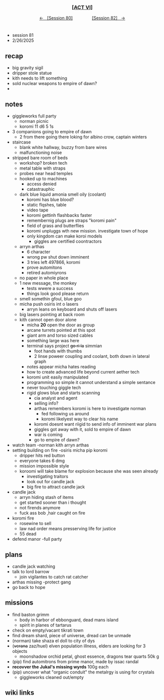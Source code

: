 
<div align="center">
  <h3 align="center"><a href="https://github.com/h-griffin/dnd-notes/blob/main/grimmhaus/act-VI" >[ACT VI]</a></h3>
  <p align="center">
    <a href="https://github.com/h-griffin/dnd-notes/blob/main/grimmhaus/act-VI/24-02-05.md" >&larr; &nbsp; [Session 80]</a>
    &nbsp;&nbsp;&nbsp;&nbsp;&nbsp;&nbsp;&nbsp;&nbsp;&nbsp;&nbsp;&nbsp;&nbsp;&nbsp;&nbsp;
    <a href="https://github.com/h-griffin/dnd-notes/blob/main/grimmhaus/act-VI/25-02-12.md" >[Session 82] &nbsp; &rarr;</a>
  </p>
</div>

#
- session 81
- 2/26/2025

## recap
- big gravity sigil
- dripper stole statue
- kith needs to lift something
- sold nuclear weapons to empire of dawn?
-

## notes
- giggleworks full party
    - norman picnic
    - koromi 11 d6 5 1s
- 3 companions going to empire of dawn
    - 2 from there going there loking for albino crow, captain winters
- staircase
    - blank white hallway, buzzy from bare wires
    - malfunctioning noise
- stripped bare room of beds
    - workshop? broken tech
    - metal table with straps
    - probes near head temples
    - hooked up to machines
        - access denied
        - catastrauphic
    - dark blue liquid amonia smell oily (coolant)
        - koromi has blue blood?
        - static flqshes, table
        - video tape
        - koromi gettinh flashbacks faster
        - remembernig plugs are straps "koromi pain"
        - field of grass and butterflies
        - koromi unpluggs wth new mission. investigate town of hope
        - only kingdom can make koroi models
            - giggles are certified coontractors
    - arryn arthas
        - 6 character
        - wrong pw shut down imminent
        - 3 tries left 497866, koromi
        - prove automitons
        - retired automiyrons
    - no paper in whole place
    - 1 new message, the monkey
        - tests wwere a success
        - things look good please return
    - smell somethin gfoul, blue goo
    - micha push osiris int o lasers
        - arryn leans on keyboard and shuts off lasers
    - big lasers pointing at back room
    - kith cannot open door alone
        - micha **20** open the door as group
        - arcane turrets pointed at this spot
        - giant arm and torso sized cables
        - something large was here
        - terminal says project ~~go ri la~~ simmian
            - foot hands with thumbs
            - 2 linse poweer coupling and coolant, both down in lateral graph
        - notes appear micha hates reading
        - how to create advanced life beyond current aether tech
        - koromi unit easily manipulated
        - programming so simple it cannot understand a simple sentance
        - never touching giggle tech
        - rigid glows blue and starts scanning
            - cia analyst and agent
            - selling info?
            - arthas remembers koromi is here to investigate norman
                - fed following us around
                - koromi likelyest way to clear his name
            - koromi doesnt want riigid to send info of imminent war plans
            - giggles got away with it, sold to empire of dawn
            - war is coming
            - go to empire of dawn?
- watch team -norman kith arryn arthas
- setting building on fire -osiris micha pip koromi
    - dripper hits red button
    - everyone takes 6 dmg
    - mission impossible style
    - koroomi will take blame for explosion because she was seen already
        - investigating traitors
        - look out for candle jack
        - big fire to attract candle jack
- candle jack
    - arryn hiding stash of items
    - get started sooner than i thought
    - not firends anymore
    - fuck ass bob ,hair caught on fire
- koromi fire
    - rosewine to sell
    - law nad order means presserving life for justice
    - 55 dead
- defend manor -full party

## plans
- candle jack watching
- talk to lord barrow
    - join vigilantes to catch rat catcher
- arthas missing -protect gang
- go back to hope 

## missions
- find baston grimm
    - body in harbor of ebbonguard, dead mans island
    - spirit in planes of tartarus
- check on empty/vacant tikrati town
- find dream shard, piece of universe, dread can be unmade
- (norman) take shaza el doll to city of dys
- (~~verana~~ zaz/huel) elven population illness, elders are looking for 3 objects
    - moonshadow orchid petal, ghost essence, dragons tear quarts 50k g
- (pip) find automitrons from prime manor, made by issac randal
- **recovver the Jukal's missing wyrds** 100g each
- (pip) uncover what "organic conduit" the metalrgy is using for crystals
    - giggleworks cleaned out/empty

## wiki links
